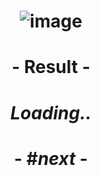 # <p align="center"> ![image](https://github.com/ChrstphrChevalier/42Cursus/assets/146819291/5c9cde0e-0035-4a75-b852-b3cd4a1fb9f0) </p>

# <p align="center">     </p>

# <p align="center"> - Result - </p>

# <p align="center"> *Loading..* </p>

# <p align="center"> - #*next* - </p>
